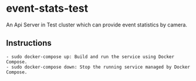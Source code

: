 # event-stats-test
 An Api Server in Test cluster which can provide event statistics by camera.

 ## Instructions
    - sudo docker-compose up: Build and run the service using Docker Compose.
    - sudo docker-compose down: Stop the running service managed by Docker Compose.
